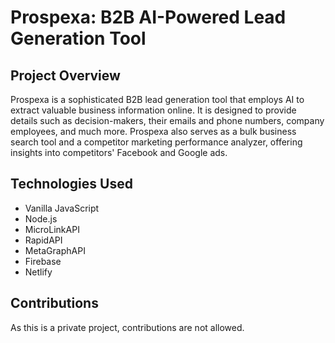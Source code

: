 
<!DOCTYPE html>
<html>
<head>

</head>
<body>

  <h1>Prospexa: B2B AI-Powered Lead Generation Tool</h1>

  <h2>Project Overview</h2>
  <p>Prospexa is a sophisticated B2B lead generation tool that employs AI to extract valuable business information online. It is designed to provide details such as decision-makers, their emails and phone numbers, company employees, and much more. Prospexa also serves as a bulk business search tool and a competitor marketing performance analyzer, offering insights into competitors' Facebook and Google ads.</p>

  <h2>Technologies Used</h2>
  <ul>
    <li>Vanilla JavaScript</li>
    <li>Node.js</li>
    <li>MicroLinkAPI</li>
    <li>RapidAPI</li>
    <li>MetaGraphAPI</li>
    <li>Firebase</li>
    <li>Netlify</li>
  </ul>

  <h2>Contributions</h2>
  <p>As this is a private project, contributions are not allowed.</p>

</body>
</html>
